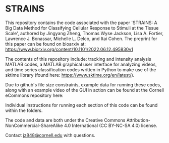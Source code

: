 # STRAINS

This repository contains the code associated with the paper 'STRAINS: A Big Data Method for Classifying Cellular Response to Stimuli at the Tissue Scale', authored by Jingyang Zheng, Thomas Wyse Jackson, Lisa A. Fortier, Lawrence J. Bonassar, Michelle L. Delco, and Itai Cohen. The preprint for this paper can be found on bioarxiv at: https://www.biorxiv.org/content/10.1101/2022.06.12.495830v1

The contents of this repository include: tracking and intensity analysis MATLAB codes, a MATLAB graphical user interface for analyzing videos, and time series classification codes written in Python to make use of the sktime library (found here: https://www.sktime.org/en/latest/).

Due to github's file size constraints, example data for running these codes, along with an example video of the GUI in action can be found at the Cornell eCommons repository here:

Individual instructions for running each section of this code can be found within the folders.

The code and data are both under the Creative Commons Attribution-NonCommercial-ShareAlike 4.0 International (CC BY-NC-SA 4.0) license.

Contact jz848@cornell.edu with questions.
